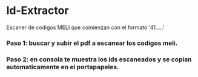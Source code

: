 # Id-Extractor
 Escaner de codigos MELI que comienzan con el formato '41.....'

### Paso 1: buscar y subir el pdf a escanear los codigos meli.

### Paso 2: en consola te muestra los ids escaneados y se copian automaticamente en el portapapeles.
